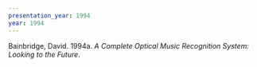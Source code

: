 ```yaml
---
presentation_year: 1994
year: 1994
---
```


Bainbridge, David. 1994a. <i>A Complete Optical Music Recognition System: Looking to the Future</i>.